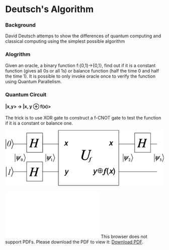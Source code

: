 # Deutsch's Algorithm

### Background
David Deutsch attemps to show the differences of quantum computing and classical computing using the simplest possible algorithm

### Alogrithm
Given an oracle, a binary function f:{0,1}->{0,1}, find out if it is a constant function (gives all 0s or all 1s) or balance function (half the time 0 and half the time 1). It is possible to only invoke oracle once to verify the function using Quantum Parallelism.

### Quantum Circuit

#### |x,y> -> |x, y ⊕ f(x)>
The trick is to use XOR gate to construct a f-CNOT gate to test the function if it is a constant or balance one.

![alt text](DeutschCircuit.png)

<object data="Deutsch.pdf" type="application/pdf" width="700px" height="700px">
    <embed src="Deutsch.pdf">
        This browser does not support PDFs. Please download the PDF to view it: <a href="Deutsch.pdf">Download PDF</a>.</p>
    </embed>
</object>
